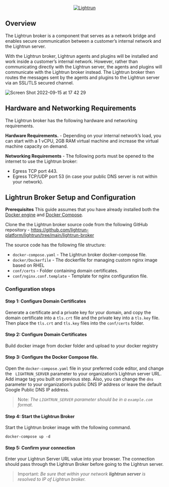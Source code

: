 <p align="center">
    <a href="https://www.lightrun.com/" target="_blank">
      <img src="https://user-images.githubusercontent.com/33126908/135755862-3c2d9143-c9bc-49b6-933c-f80df720d44e.png" alt="Lightrun">
    </a>
</p>

## Overview

The Lightrun broker is a component that serves as a network bridge and enables secure communication between a customer’s internal network and the Lightrun server. 

With the Lightrun broker, Lightrun agents and plugins will be installed and work inside a customer’s internal network. However, rather than communicating directly with the Lightrun server, the agents and plugins will communicate with the Lightrun broker instead. The Lightrun broker then routes the messages sent by the agents and plugins to the Lightrun server via an SSL/TLS secured channel.

![Screen Shot 2022-09-15 at 17 42 29](https://user-images.githubusercontent.com/14246521/190434114-5d609589-973c-49b5-a95c-17113e04ca1e.png)

## Hardware and Networking Requirements

The Lightrun broker has the following hardware and networking requirements.

**Hardware Requirements.** - Depending on your internal network’s load, you can start with a 1 vCPU, 2GB RAM virtual machine and increase the virtual machine capacity on demand.

**Networking Requirements** - The following ports must be opened to the internet to use the Lightrun broker:
- Egress TCP port 443.
- Egress TCP/UDP port 53 (in case your public DNS server is not within your network).

## Lightrun Broker Setup and Configuration
**Prerequisites**
This guide assumes that you have already installed both the [Docker engine](https://docs.docker.com/get-docker/) and [Docker Compose](https://docs.docker.com/compose/install/).

Clone the the Lightrun broker source code from the following GitHub repository - https://github.com/lightrun-platform/lightrun/tree/main/lightrun-broker

The source code has the following file structure:

- `docker-compose.yaml` - The Lightrun broker docker-compose file.
- `docker/Dockerfile` - The dockerfile for managing custom nginx image based on RHEL
- `conf/certs` - Folder containing domain certificates.
- `conf/nginx.conf.template` - Template for nginx configuration file.

### Configuration steps

#### Step 1: Configure Domain Certificates
Generate a certificate and a private key for your domain, and copy the domain certificate into a `tls.crt` file and the private key into a `tls.key` file. Then place the `tls.crt` and `tls.key` files into the `conf/certs` folder.

#### Step 2: Configure Domain Certificates
Build docker image from docker folder and upload to your docker registry

#### Step 3: Configure the Docker Compose file.
Open the `docker-compose.yaml` file in your preferred code editor, and change the ` LIGHTRUN_SERVER` parameter to your organization’s Lightrun server URL. Add image tag you built on previous step. Also, you can change the `dns` parameter to your organization’s public DNS IP address or leave the default Google Public DNS IP address.

> Note: *The `LIGHTRUN_SERVER` parameter should be in a `example.com` format.*

#### Step 4: Start the Lightrun Broker
Start the Lightrun broker image with the following command. 

```
docker-compose up -d
```

#### Step 5: Confirm your connection
Enter your Lightrun Server URL value into your browser. The connection should pass through the Lightrun Broker before going to the Lightrun server. 

> Important: *Be sure that within your network **lightrun server** is resolved to IP of Lightrun broker.*

